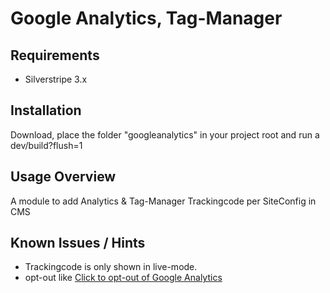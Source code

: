 # Google Analytics, Tag-Manager

## Requirements

* Silverstripe 3.x

## Installation

Download, place the folder "googleanalytics" in your project root and run a dev/build?flush=1


## Usage Overview

A module to add Analytics & Tag-Manager Trackingcode per SiteConfig in CMS


## Known Issues / Hints
* Trackingcode is only shown in live-mode.
* opt-out like <a href="javascript:gaOptout()">Click to opt-out of Google Analytics</a>